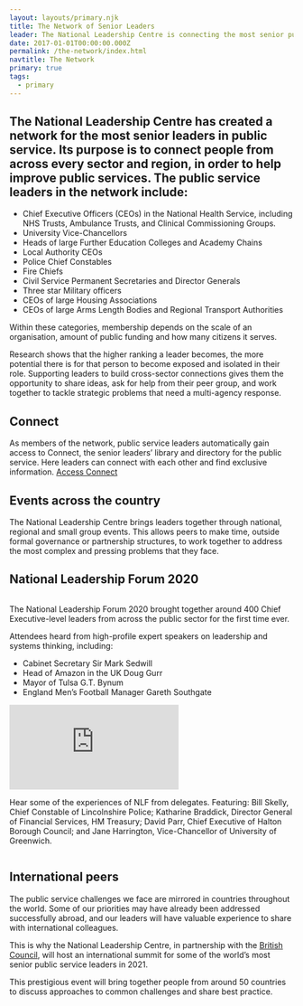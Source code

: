 ```yaml
---
layout: layouts/primary.njk
title: The Network of Senior Leaders
leader: The National Leadership Centre is connecting the most senior public sector leaders across the country and making international links to widen our network.
date: 2017-01-01T00:00:00.000Z
permalink: /the-network/index.html
navtitle: The Network
primary: true
tags:
  - primary
---
```


<div class="container container--sm dbl-vertical-padding">

## The National Leadership Centre has created a network for the most senior leaders in public service. Its purpose is to connect people from across every sector and region, in order to help improve public services. The public service leaders in the network include:

<div class="container container--xs">

<ul class="dbl-margin">
	<li>Chief Executive Officers (CEOs) in the National Health Service, including NHS Trusts, Ambulance Trusts, and Clinical Commissioning Groups.</li>
	<li>University Vice-Chancellors</li>
	<li>Heads of large Further Education Colleges and Academy Chains</li>
	<li>Local Authority CEOs</li>
	<li>Police Chief Constables</li>
	<li>Fire Chiefs</li>
	<li>Civil Service Permanent Secretaries and Director Generals</li>
	<li>Three star Military officers</li>
	<li>CEOs of large Housing Associations</li>
	<li>CEOs of large Arms Length Bodies and Regional Transport Authorities</li>
</ul>

</div>

Within these categories, membership depends on the scale of an organisation, amount of public funding and how many citizens it serves.

Research shows that the higher ranking a leader becomes, the more potential there is for that person to become exposed and isolated in their role. Supporting leaders to build cross-sector connections gives them the opportunity to share ideas, ask for help from their peer group, and work together to tackle strategic problems that need a multi-agency response.

<div class="vertical-padding">

## Connect

As members of the network, public service leaders automatically gain access to Connect, the senior leaders’ library and directory for the public service. Here leaders can connect with each other and find exclusive information.
[Access Connect](https://connect.nationalleadership.gov.uk/)

</div>

## Events across the country

The National Leadership Centre brings leaders together through national, regional and small group events. This allows peers to make time, outside formal governance or partnership structures, to work together to address the most complex and pressing problems that they face.

</div>

<div class="container container--wide vertical-padding">
	<div class="section-header section-header--narrow">
		<h2 class="section-header__text"><span>National Leadership Forum 2020</span></h2>
	</div>
</div>

<div class="container container-sm container--two-col">
	<div class="column">
		<p class="h3-style">The National Leadership Forum 2020 brought together around 400 Chief Executive-level leaders from across the public sector for the first time ever.</p>
		<p class="no-margin">Attendees heard from high-profile expert speakers on leadership and systems thinking, including:</p>
		<ul>
			<li>Cabinet Secretary Sir Mark Sedwill</li>
			<li>Head of Amazon in the UK Doug Gurr</li>
			<li>Mayor of Tulsa G.T. Bynum</li>
			<li>England Men’s Football Manager Gareth Southgate</li>
		</ul>
	</div>
	<div class="column">
		<div class='embed-container'>
			<iframe src="https://player.vimeo.com/video/389775874" frameborder="0" allow="autoplay; fullscreen" allowfullscreen></iframe>
		</div>
		<p class="supporting-text">Hear some of the experiences of NLF from delegates. Featuring: Bill Skelly, Chief Constable of Lincolnshire Police; Katharine Braddick, Director General of Financial Services, HM Treasury; David Parr, Chief Executive of Halton Borough Council; and Jane Harrington, Vice-Chancellor of University of Greenwich.</p>
	</div>
</div>

<div class="container container--sm dbl-vertical-padding">

## International peers

The public service challenges we face are mirrored in countries throughout the world. Some of our priorities may have already been addressed successfully abroad, and our leaders will have valuable experience to share with international colleagues.

This is why the National Leadership Centre, in partnership with the [British Council,](https://www.britishcouncil.org/) will host an international summit for some of the world’s most senior public service leaders in 2021.

This prestigious event will bring together people from around 50 countries to discuss approaches to common challenges and share best practice.

</div>
